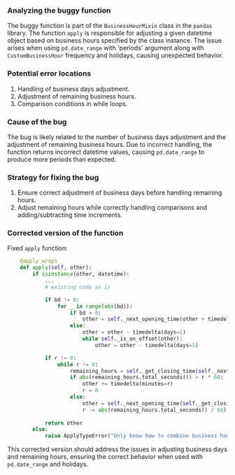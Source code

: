 ### Analyzing the buggy function

The buggy function is part of the `BusinessHourMixin` class in the `pandas` library. The function `apply` is responsible for adjusting a given datetime object based on business hours specified by the class instance. The issue arises when using `pd.date_range` with 'periods' argument along with `CustomBusinessHour` frequency and holidays, causing unexpected behavior.

### Potential error locations
1. Handling of business days adjustment.
2. Adjustment of remaining business hours.
3. Comparison conditions in while loops.

### Cause of the bug
The bug is likely related to the number of business days adjustment and the adjustment of remaining business hours. Due to incorrect handling, the function returns incorrect datetime values, causing `pd.date_range` to produce more periods than expected.

### Strategy for fixing the bug
1. Ensure correct adjustment of business days before handling remaining hours.
2. Adjust remaining hours while correctly handling comparisons and adding/subtracting time increments.

### Corrected version of the function

Fixed `apply` function:

```python
    @apply_wraps
    def apply(self, other):
        if isinstance(other, datetime):
            ...
            # existing code as is

            if bd != 0:
                for _ in range(abs(bd)):
                    if bd > 0:
                        other = self._next_opening_time(other + timedelta(days=1))
                    else:
                        other = other - timedelta(days=1)
                        while self._is_on_offset(other):
                            other = other - timedelta(days=1)

            if r != 0:
                while r != 0:
                    remaining_hours = self._get_closing_time(self._next_opening_time(other)) - other
                    if abs(remaining_hours.total_seconds()) > r * 60:
                        other += timedelta(minutes=r)
                        r = 0
                    else:
                        other = self._next_opening_time(self._get_closing_time(self._next_opening_time(other)))
                        r -= abs(remaining_hours.total_seconds() / 60)
            
            return other
        else:
            raise ApplyTypeError("Only know how to combine business hour with datetime")
```

This corrected version should address the issues in adjusting business days and remaining hours, ensuring the correct behavior when used with `pd.date_range` and holidays.